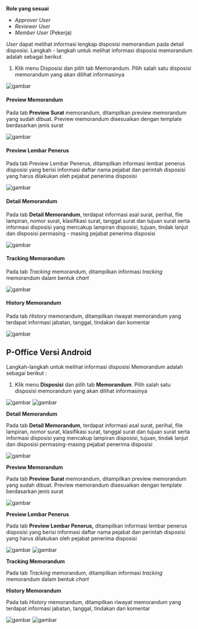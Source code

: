 **Role yang sesuai**

- *Approver User*
- *Reviewer User*
- *Member User* (Pekerja)

*User* dapat melihat informasi lengkap disposisi memorandum pada detail disposisi. Langkah - langkah untuk melihat informasi disposisi memorandum adalah sebagai berikut

1. Klik menu Disposisi dan pilih tab Memorandum. Pilih salah satu disposisi memorandum yang akan dilihat informasinya

![gambar](SC_Memorandum/MM69.png)

####	Preview Memorandum

Pada tab **Preview Surat** memorandum, ditampilkan preview memorandum yang sudah dibuat. Preview memorandum disesuaikan dengan template berdasarkan jenis surat

![gambar](SC_Memorandum/CR09.png)

####	Preview Lembar Penerus

Pada tab Preview Lembar Penerus, ditampilkan informasi lembar penerus disposisi yang berisi informasi daftar nama pejabat dan perintah disposisi yang harus dilakukan oleh pejabat penerima disposisi

![gambar](SC_Memorandum/MM71.png)

####	Detail Memorandum

Pada tab **Detail Memorandum**, terdapat informasi asal surat, perihal, file lampiran, nomor surat, klasifikasi surat, tanggal surat dan tujuan surat serta informasi disposisi yang mencakup lampiran disposisi, tujuan, tindak lanjut dan disposisi permasing - masing pejabat penerima disposisi

![gambar](SC_Memorandum/MM72.png)

####	Tracking Memorandum

Pada tab *Tracking* memorandum, ditampilkan informasi *tracking* memorandum dalam bentuk *chart*

![gambar](SC_Memorandum/MM73.png)

####	History Memorandum

Pada tab *History* memorandum, ditampilkan riwayat memorandum yang terdapat informasi jabatan, tanggal, tindakan dan komentar

![gambar](SC_Memorandum/MM74.png)


















## **P-Office Versi Android**

Langkah-langkah untuk melihat informasi disposisi Memorandum adalah sebagai berikut :

1. Klik menu **Disposisi** dan pilih tab **Memorandum**. Pilih salah satu disposisi memorandum yang akan dilihat informasinya

![gambar](Memorandum/MM_Android/Infodisposisi\A01.jpg) ![gambar](Memorandum/MM_Android/Infodisposisi\A02.jpg)

**Detail Memorandum**

Pada tab **Detail Memorandum**, terdapat informasi asal surat, perihal, file lampiran, nomor surat, klasifikasi surat, tanggal surat dan tujuan surat serta informasi disposisi yang mencakup lampiran disposisi, tujuan, tindak lanjut dan disposisi permasing-masing pejabat penerima disposisi

![gambar](Memorandum/MM_Android/Infodisposisi\D01.jpg)

**Preview Memorandum**

Pada tab **Preview Surat** memorandum, ditampilkan preview memorandum yang sudah dibuat. Preview memorandum disesuaikan dengan template berdasarkan jenis surat

![gambar](Memorandum/MM_Android/Infodisposisi\P01.jpg)

**Preview Lembar Penerus**

Pada tab **Preview Lembar Penerus,** ditampilkan informasi lembar penerus disposisi yang berisi informasi daftar nama pejabat dan perintah disposisi yang harus dilakukan oleh pejabat penerima disposisi

![gambar](Memorandum/MM_Android/Infodisposisi\PL01.jpg) ![gambar](Memorandum/MM_Android/Infodisposisi\PL02.jpg)

**Tracking Memorandum**

Pada tab _Tracking_ memorandum, ditampilkan informasi _tracking_ memorandum dalam bentuk _chart_

**History Memorandum**

Pada tab _History_ memorandum, ditampilkan riwayat memorandum yang terdapat informasi jabatan, tanggal, tindakan dan komentar

![gambar](Memorandum/MM_Android/Infodisposisi\H01.jpg) ![gambar](Memorandum/MM_Android/Infodisposisi\H02.jpg)

